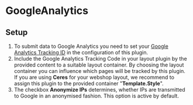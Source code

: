 # GoogleAnalytics

## Setup

1. To submit data to Google Analytics you need to set your [Google Analytics Tracking ID](https://support.google.com/analytics/answer/1032385?hl) in the configuration of this plugin.
2. Include the Google Analytics Tracking Code in your layout plugin by the provided content to a suitable layout container.
By choosing the layout container you can influence which pages will be tracked by this plugin.
If you are using **Ceres** for your webshop layout, we recommend to assign this plugin to the provided container "**Template.Style**".
3. The checkbox **Anonymize IPs** determines, whether IPs are transmitted to Google in an anonymised fashion. This option is active by default.
